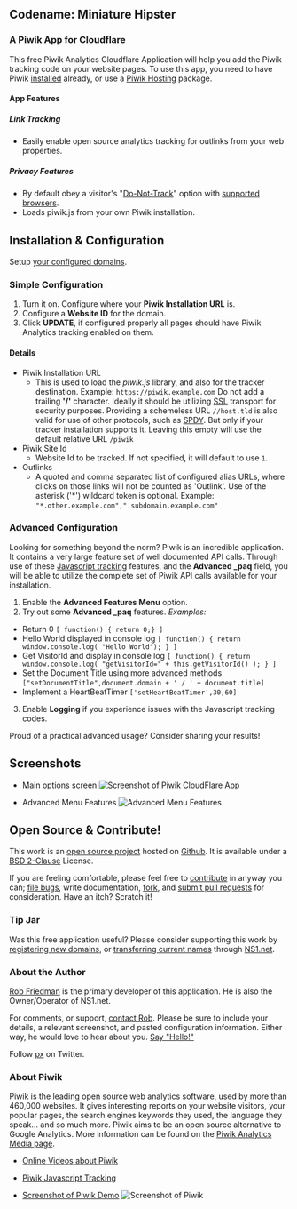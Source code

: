 ## Codename: Miniature Hipster 
### A Piwik App for Cloudflare

This free Piwik Analytics Cloudflare Application will help you add the Piwik tracking code on your website pages. To use this app, you need to have Piwik [installed](http://piwik.org/docs/installation/) already, or use a [Piwik Hosting](http://piwik.org/hosting/) package.



<a id="features" name="features"></a>
#### App Features


##### Link Tracking
* Easily enable open source analytics tracking for outlinks from your web properties.



<a id="privacy" name="privacy"></a>
##### Privacy Features
* By default obey a visitor's "[Do-Not-Track](https://www.eff.org/issues/do-not-track)" option with [supported browsers](https://ie.microsoft.com/testdrive/browser/donottrack/default.html).
* Loads piwik.js from your own Piwik installation.


<a id="installation" name="installation"></a>
## Installation & Configuration
Setup [your configured domains](https://www.cloudflare.com/cloudflare-apps).

<a id="configuration" name="configuration"></a>
### Simple Configuration
1. Turn it on. Configure where your **Piwik Installation URL** is. 
2. Configure a **Website ID** for the domain.
3. Click **UPDATE**, if configured properly all pages should have Piwik Analytics tracking enabled on them.



#### Details
* Piwik Installation URL
  * This is used to load the *piwik.js* library, and also for the tracker destination. Example: `https://piwik.example.com` Do not add a trailing **'/'** character. Ideally it should be utilizing [SSL](https://support.cloudflare.com/forums/21317627-SSL-at-CloudFlare) transport for security purposes. Providing a schemeless URL `//host.tld` is also valid for use of other protocols, such as [SPDY](https://www.cloudflare.com/spdy). But only if your tracker installation supports it. Leaving this empty will use the default relative URL `/piwik`
* Piwik Site Id
  * Website Id to be tracked. If not specified, it will default to use `1`.
* Outlinks
  * A quoted and comma separated list of configured alias URLs, where clicks on those links will not be counted as 'Outlink'. Use of the asterisk ('\*') wildcard token is optional. Example: `"*.other.example.com",".subdomain.example.com"`

<a id="advanced" name="advanced"></a>
### Advanced Configuration
Looking for something beyond the norm? Piwik is an incredible application. It contains a very large feature set of well documented API calls. Through use of these [Javascript tracking](http://piwik.org/docs/javascript-tracking/) features, and the **Advanced \_paq** field, you will be able to utilize the complete set of Piwik API calls available for your installation.

1. Enable the **Advanced Features Menu** option.
2. Try out some **Advanced \_paq** features. *Examples:*
  * Return 0 `[ function() { return 0;} ]`
  * Hello World displayed in console log `[ function() { return window.console.log( "Hello World"); } ]`
  * Get VisitorId and display in console log `[ function() { return window.console.log( "getVisitorId=" + this.getVisitorId() ); } ]`
  * Set the Document Title using more advanced methods `["setDocumentTitle",document.domain + ' / ' + document.title]`
  * Implement a HeartBeatTimer `['setHeartBeatTimer',30,60]`
3. Enable __Logging__ if you experience issues with the Javascript tracking codes.

Proud of a practical advanced usage? Consider sharing your results!


<a id="screenshots" name="screenshots"></a>
## Screenshots
* Main options screen
![Screenshot of Piwik CloudFlare App](/images/apps/piwik_analytics/piwik_cfapp_screenshot_1.png "Main options")

* Advanced Menu Features
![Advanced Menu Features](/images/apps/piwik_analytics/piwik_cfapp_screenshot_2.png "Utilize advanced options powered by Piwik and Javascript")

<a id="open-source" name="open-source"></a>
## Open Source & Contribute!
This work is an [open source project](https://github.com/px/cfapp-piwik-analytics/?utm_src=cfapp_pa&utm_content=open+source+project#readme) hosted on [Github](https://github.com/). It is available under a <a href='https://github.com/px/cfapp-piwik-analytics/raw/master/LICENSE.txt'>BSD 2-Clause</a> License.

If you are feeling comfortable, please feel free to [contribute](https://github.com/px/cfapp-piwik-analytics/?utm_src=cfapp_pa&utm_content=contribute#contributing) in anyway you can; <a href="https://github.com/px/cfapp-piwik-analytics/issues">file bugs</a>, write documentation, <a href="https://github.com/px/cfapp-piwik-analytics/fork">fork</a>, and <a href="https://github.com/px/cfapp-piwik-analytics/pulls">submit pull requests</a> for consideration. Have an itch? Scratch it!

<a id="tip-jar"></a>
### Tip Jar
Was this free application useful? Please consider supporting this work by [registering new domains](http://ns1.net/en/domains/new/?utm_src=cfapp_pa&utm_content=tip-jar), or [transferring current names](http://ns1.net/en/domains/transfer/?utm_src=cfapp_pa&utm_content=tip-jar) through [NS1.net](http://ns1.net/?utm_src=cfapp_pa&utm_content=tip-jar).

<a id="author"></a>
### About the Author
[Rob Friedman](http://playerx.net/?utm_src=cfapp_pa&utm_content=me) is the primary developer of this application. He is also the Owner/Operator of NS1.net.

For comments, or support, [contact Rob](http://playerx.net/contact/?utm_src=cfapp_pa&utm_content=contact). Please be sure to include your details, a relevant screenshot, and pasted configuration information. Either way, he would love to hear about you. [Say "Hello!"](http://playerx.net/contact/?utm_src=cfapp_pa&utm_content=hello)

Follow <a href="http://twitter.com/px">px</a> on Twitter.




### About Piwik
Piwik is the leading open source web analytics software, used by more than 460,000 websites. It gives interesting reports on your website visitors, your popular pages, the search engines keywords they used, the language they speak… and so much more. Piwik aims to be an open source alternative to Google Analytics.
More information can be found on the [Piwik Analytics Media page](http://piwik.org/media/).

* [Online Videos about Piwik](https://piwik.org/blog/category/videos/)
* [Piwik Javascript Tracking](http://piwik.org/docs/javascript-tracking/)

* [Screenshot of Piwik Demo](/images/apps/piwik_analytics/piwik_analytics_demo_screenshot_1.png)
![Screenshot of Piwik](/images/apps/piwik_analytics/piwik_analytics_demo_screenshot_1.png "Piwik Demo Screenshot")


